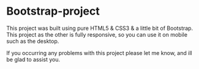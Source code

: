 # Bootstrap-project
This project was built using pure HTML5 & CSS3 & a little bit of Bootstrap. This project as the other is fully responsive, so you can use it on mobile such as the desktop.

If you occurring any problems with this project please let me know, and ill be glad to assist you.
